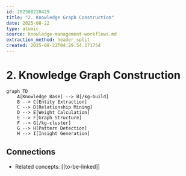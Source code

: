 ```yaml
---
id: 202508220429
title: "2. Knowledge Graph Construction"
date: 2025-08-22
type: atomic
source: knowledge-management-workflows.md
extraction_method: header_split
created: 2025-08-22T04:29:54.171754
---
```


# 2. Knowledge Graph Construction

```mermaid
graph TD
    A[Knowledge Base] --> B[/kg-build]
    B --> C[Entity Extraction]
    C --> D[Relationship Mining]
    D --> E[Weight Calculation]
    E --> F[Graph Structure]
    F --> G[/kg-cluster]
    G --> H[Pattern Detection]
    H --> I[Insight Generation]
```

## Connections
- Related concepts: [[to-be-linked]]
